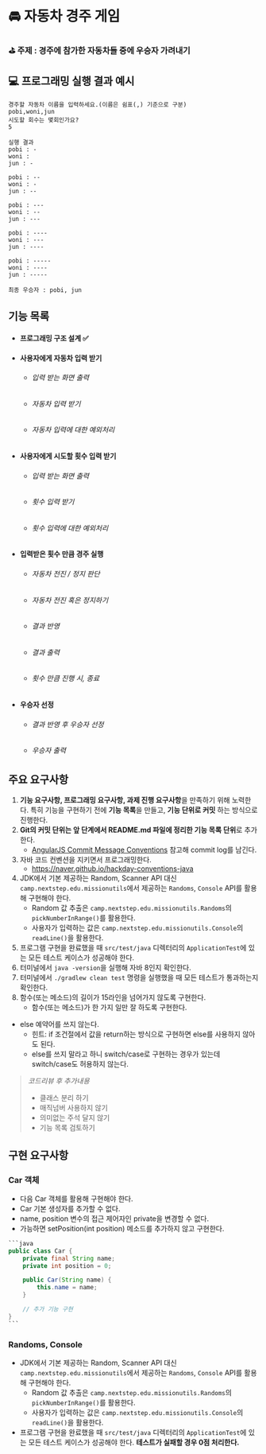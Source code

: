 # 🚘 자동차 경주 게임

### ⛳️ 주제 : 경주에 참가한 자동차들 중에 우승자 가려내기

## 💻 프로그래밍 실행 결과 예시

```
경주할 자동차 이름을 입력하세요.(이름은 쉼표(,) 기준으로 구분)
pobi,woni,jun
시도할 회수는 몇회인가요?
5

실행 결과
pobi : -
woni : 
jun : -

pobi : --
woni : -
jun : --

pobi : ---
woni : --
jun : ---

pobi : ----
woni : ---
jun : ----

pobi : -----
woni : ----
jun : -----

최종 우승자 : pobi, jun
```



## 기능 목록

- #### 프로그래밍 구조 설계 ✅

- #### 사용자에게 자동차 입력 받기

  - ###### 입력 받는 화면 출력

  - ###### 자동차 입력 받기

  - ###### 자동차 입력에 대한 예외처리

    

- #### 사용자에게 시도할 횟수 입력 받기

  - ###### 입력 받는 화면 출력

  - ###### 횟수 입력 받기

  - ###### 횟수 입력에 대한 예외처리

  

- #### 입력받은 횟수 만큼 경주 실행

  - ###### 자동차 전진 / 정지 판단

  - ###### 자동차 전진 혹은 정지하기

  - ###### 결과 반영

  - ###### 결과 출력

  - ###### 횟수 만큼 진행 시, 종료

  

- #### 우승자 선정

  - ###### 결과 반영 후 우승자 선정

  - ###### 우승자 출력

  

## 주요 요구사항

1. **기능 요구사항, 프로그래밍 요구사항, 과제 진행 요구사항**을 만족하기 위해 노력한다. 특히 기능을 구현하기 전에 **기능 목록**을 만들고, **기능 단위로 커밋** 하는 방식으로 진행한다.
2. **Git의 커밋 단위는 앞 단계에서 README.md 파일에 정리한 기능 목록 단위**로 추가한다.
   - [AngularJS Commit Message Conventions](https://gist.github.com/stephenparish/9941e89d80e2bc58a153) 참고해 commit log를 남긴다.
3. 자바 코드 컨벤션을 지키면서 프로그래밍한다.
   - https://naver.github.io/hackday-conventions-java
4. JDK에서 기본 제공하는 Random, Scanner API 대신 `camp.nextstep.edu.missionutils`에서 제공하는 `Randoms`, `Console` API를 활용해 구현해야 한다.
   - Random 값 추출은 `camp.nextstep.edu.missionutils.Randoms`의 `pickNumberInRange()`를 활용한다.
   - 사용자가 입력하는 값은 `camp.nextstep.edu.missionutils.Console`의 `readLine()`을 활용한다.
5. 프로그램 구현을 완료했을 때 `src/test/java` 디렉터리의 `ApplicationTest`에 있는 모든 테스트 케이스가 성공해야 한다.
6. 터미널에서 `java -version`을 실행해 자바 8인지 확인한다.
7. 터미널에서 `./gradlew clean test` 명령을 실행했을 때 모든 테스트가 통과하는지 확인한다.
8. 함수(또는 메소드)의 길이가 15라인을 넘어가지 않도록 구현한다.
   - 함수(또는 메소드)가 한 가지 일만 잘 하도록 구현한다.
- else 예약어를 쓰지 않는다.
   - 힌트: if 조건절에서 값을 return하는 방식으로 구현하면 else를 사용하지 않아도 된다.
   - else를 쓰지 말라고 하니 switch/case로 구현하는 경우가 있는데 switch/case도 허용하지 않는다.

> *코드리뷰 후 추가내용*
>
> - 클래스 분리 하기
> - 매직넘버 사용하지 않기
> - 의미없는 주석 달지 않기
> - 기능 목록 검토하기

## 구현 요구사항

### Car 객체

- 다음 Car 객체를 활용해 구현해야 한다.
- Car 기본 생성자를 추가할 수 없다.
- name, position 변수의 접근 제어자인 private을 변경할 수 없다.
- 가능하면 setPosition(int position) 메소드를 추가하지 않고 구현한다.

````java
```java
public class Car {
    private final String name;
    private int position = 0;

    public Car(String name) {
        this.name = name;
    }

    // 추가 기능 구현
}
```
````

### Randoms, Console

- JDK에서 기본 제공하는 Random, Scanner API 대신 `camp.nextstep.edu.missionutils`에서 제공하는 `Randoms`, `Console` API를 활용해 구현해야 한다.
   - Random 값 추출은 `camp.nextstep.edu.missionutils.Randoms`의 `pickNumberInRange()`를 활용한다.
   - 사용자가 입력하는 값은 `camp.nextstep.edu.missionutils.Console`의 `readLine()`을 활용한다.
- 프로그램 구현을 완료했을 때 `src/test/java` 디렉터리의 `ApplicationTest`에 있는 모든 테스트 케이스가 성공해야 한다. **테스트가 실패할 경우 0점 처리한다.**